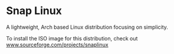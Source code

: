 # Snap Linux
A lightweight, Arch based Linux distribution focusing on simplicity.

To install the ISO image for this distribution, check out www.sourceforge.com/projects/snaplinux
